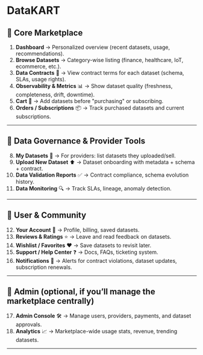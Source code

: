# DataKART


## 🔹 Core Marketplace

1. **Dashboard** → Personalized overview (recent datasets, usage, recommendations).
2. **Browse Datasets** → Category-wise listing (finance, healthcare, IoT, ecommerce, etc.).
3. **Data Contracts** 📑 → View contract terms for each dataset (schema, SLAs, usage rights).
4. **Observability & Metrics** 📊 → Show dataset quality (freshness, completeness, drift, downtime).
5. **Cart** 🛒 → Add datasets before "purchasing" or subscribing.
6. **Orders / Subscriptions** 📦 → Track purchased datasets and current subscriptions.

---

## 🔹 Data Governance & Provider Tools

8. **My Datasets** 📂 → For providers: list datasets they uploaded/sell.
9. **Upload New Dataset** ⬆️ → Dataset onboarding with metadata + schema + contract.
10. **Data Validation Reports** ✅ → Contract compliance, schema evolution history.
11. **Data Monitoring** 🔍 → Track SLAs, lineage, anomaly detection.

---

## 🔹 User & Community

12. **Your Account** 👤 → Profile, billing, saved datasets.
13. **Reviews & Ratings** ⭐ → Leave and read feedback on datasets.
14. **Wishlist / Favorites** ❤️ → Save datasets to revisit later.
15. **Support / Help Center** ❓ → Docs, FAQs, ticketing system.
16. **Notifications** 🔔 → Alerts for contract violations, dataset updates, subscription renewals.

---

## 🔹 Admin (optional, if you’ll manage the marketplace centrally)

17. **Admin Console** 🛠️ → Manage users, providers, payments, and dataset approvals.
18. **Analytics** 📈 → Marketplace-wide usage stats, revenue, trending datasets.

---

